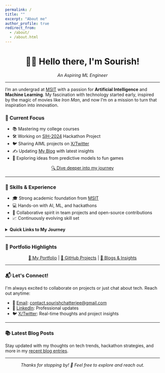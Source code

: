 ```yaml
---
permalink: /
title: ""
excerpt: "About me"
author_profile: true
redirect_from: 
  - /about/
  - /about.html
---
```

<h1 align="center">👋🏼 Hello there, I'm Sourish!</h1>

<p align="center">
  <em>An Aspiring ML Engineer</em>
</p>

---

I’m an undergrad at [MSIT](https://www.linkedin.com/school/meghnadsahainstituteoftechnology/) with a passion for **Artificial Intelligence** and **Machine Learning**. My fascination with technology started early, inspired by the magic of movies like _Iron Man_, and now I’m on a mission to turn that inspiration into innovation.

### 🌟 Current Focus

- 📚 Mastering my college courses
- 🛠️ Working on [SIH-2024](/posts/2024/09/SIH2024/) Hackathon Project
- 🐦 Sharing AIML projects on [X/Twitter](https://X.com/sourize_)
- ✍️ Updating [My Blog](/year-archive/) with latest insights
- 🧠 Exploring ideas from predictive models to fun games

<p align="center"><a href="/aboutme/">🔍 Dive deeper into my journey</a></p>

---

### 💼 Skills & Experience

- 🎓 Strong academic foundation from [MSIT](https://www.linkedin.com/school/meghnadsahainstituteoftechnology/)
- 💻 Hands-on with AI, ML, and hackathons
- 🤝 Collaborative spirit in team projects and open-source contributions
- 📈 Continuously evolving skill set

<details>
<summary><strong>Quick Links to My Journey</strong></summary>

<ul>
  <li><a href="/education/">📚 Education</a></li>
  <li><a href="/skills/">🛠️ Skills</a></li>
  <li><a href="/experience/">🏆 Experience</a></li>
</ul>
</details>

---

### 🎨 Portfolio Highlights

<p align="center">
  <a href="/portfolio/">📁 My Portfolio</a> | 
  <a href="https://github.com/sourize?tab=repositories">🐙 GitHub Projects</a> | 
  <a href="/year-archive/">📝 Blogs & Insights</a>
</p>

---

### 📬 Let's Connect!

I'm always excited to collaborate on projects or just chat about tech. Reach out anytime:

- 📧 [Email](mailto:contact.sourishchatterjee@gmail.com): contact.sourishchatterjee@gmail.com
- 💼 [LinkedIn](https://linkedin.com/in/sourish-chatterjee): Professional updates
- 🐦 [X/Twitter](https://x.com/sourize_): Real-time thoughts and project insights

---

### 📚 Latest Blog Posts

Stay updated with my thoughts on tech trends, hackathon strategies, and more in my [recent blog entries](/year-archive/).

---

<p align="center"><em>Thanks for stopping by! 🙌 Feel free to explore and reach out.</em></p>